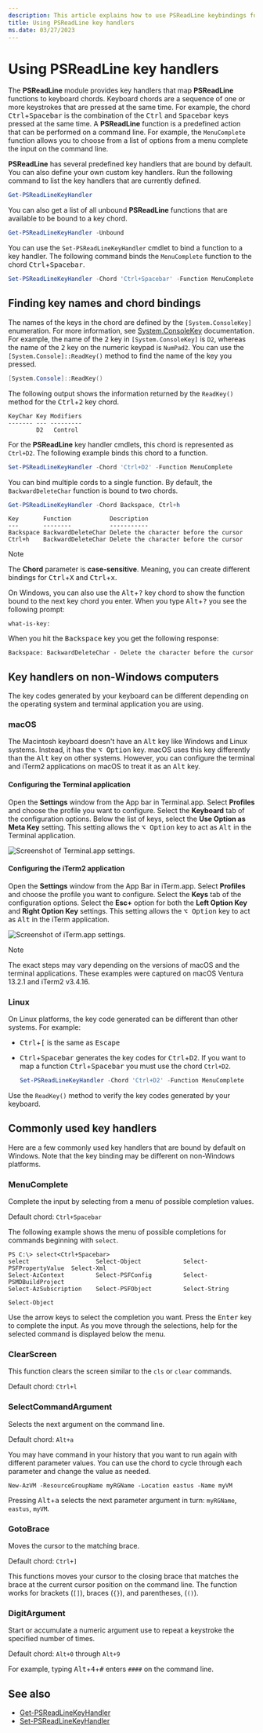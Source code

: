 ```yaml
---
description: This article explains how to use PSReadLine keybindings for various platforms and terminals applications.
title: Using PSReadLine key handlers
ms.date: 03/27/2023
---
```

# Using PSReadLine key handlers

The **PSReadLine** module provides key handlers that map **PSReadLine** functions to keyboard
chords. Keyboard chords are a sequence of one or more keystrokes that are pressed at the same time.
For example, the chord <kbd>Ctrl</kbd>+<kbd>Spacebar</kbd> is the combination of the <kbd>Ctrl</kbd>
and <kbd>Spacebar</kbd> keys pressed at the same time. A **PSReadLine** function is a predefined
action that can be performed on a command line. For example, the `MenuComplete` function allows you
to choose from a list of options from a menu complete the input on the command line.

**PSReadLine** has several predefined key handlers that are bound by default. You can also define
your own custom key handlers. Run the following command to list the key handlers that are currently
defined.

```powershell
Get-PSReadLineKeyHandler
```

You can also get a list of all unbound **PSReadLine** functions that are available to be bound to a key chord.

```powershell
Get-PSReadLineKeyHandler -Unbound
```

You can use the `Set-PSReadLineKeyHandler` cmdlet to bind a function to a key handler. The following
command binds the `MenuComplete` function to the chord <kbd>Ctrl</kbd>+<kbd>Spacebar</kbd>.

```powershell
Set-PSReadLineKeyHandler -Chord 'Ctrl+Spacebar' -Function MenuComplete
```

## Finding key names and chord bindings

The names of the keys in the chord are defined by the `[System.ConsoleKey]` enumeration. For more
information, see [System.ConsoleKey][01] documentation. For example, the name of the <kbd>2</kbd>
key in `[System.ConsoleKey]` is `D2`, whereas the name of the <kbd>2</kbd> key on the numeric keypad
is `NumPad2`. You can use the `[System.Console]::ReadKey()` method to find the name of the key you
pressed.

```powershell
[System.Console]::ReadKey()
```

The following output shows the information returned by the `ReadKey()` method for the
<kbd>Ctrl</kbd>+<kbd>2</kbd> key chord.

```Output
KeyChar Key Modifiers
------- --- ---------
        D2   Control
```

For the **PSReadLine** key handler cmdlets, this chord is represented as `Ctrl+D2`. The following
example binds this chord to a function.

```powershell
Set-PSReadLineKeyHandler -Chord 'Ctrl+D2' -Function MenuComplete
```

You can bind multiple cords to a single function. By default, the `BackwardDeleteChar` function is
bound to two chords.

```powershell
Get-PSReadLineKeyHandler -Chord Backspace, Ctrl+h
```

```Output
Key       Function           Description
---       --------           -----------
Backspace BackwardDeleteChar Delete the character before the cursor
Ctrl+h    BackwardDeleteChar Delete the character before the cursor
```

> [!NOTE]
> The **Chord** parameter is **case-sensitive**. Meaning, you can create different bindings for
> <kbd>Ctrl</kbd>+<kbd>X</kbd> and <kbd>Ctrl</kbd>+<kbd>x</kbd>.

On Windows, you can also use the <kbd>Alt</kbd>+<kbd>?</kbd> key chord to show the function bound to
the next key chord you enter. When you type <kbd>Alt</kbd>+<kbd>?</kbd> you see the following
prompt:

```Output
what-is-key:
```

When you hit the <kbd>Backspace</kbd> key you get the following response:

```Output
Backspace: BackwardDeleteChar - Delete the character before the cursor
```

## Key handlers on non-Windows computers

The key codes generated by your keyboard can be different depending on the operating system and
terminal application you are using.

### macOS

The Macintosh keyboard doesn't have an <kbd>Alt</kbd> key like Windows and Linux systems. Instead,
it has the <kbd>&#x2325; Option</kbd> key. macOS uses this key differently than the <kbd>Alt</kbd>
key on other systems. However, you can configure the terminal and iTerm2 applications on macOS to
treat it as an <kbd>Alt</kbd> key.

#### Configuring the Terminal application

Open the **Settings** window from the App bar in Terminal.app. Select **Profiles** and choose the
profile you want to configure. Select the **Keyboard** tab of the configuration options. Below the
list of keys, select the **Use Option as Meta Key** setting. This setting allows the <kbd>&#x2325;
Option</kbd> key to act as <kbd>Alt</kbd> in the Terminal application.

![Screenshot of Terminal.app settings.][02]

#### Configuring the iTerm2 application

Open the **Settings** window from the App Bar in iTerm.app. Select **Profiles** and choose the
profile you want to configure. Select the **Keys** tab of the configuration options. Select the
**Esc+** option for both the **Left Option Key** and **Right Option Key** settings. This setting
allows the <kbd>&#x2325; Option</kbd> key to act as <kbd>Alt</kbd> in the iTerm application.

![Screenshot of iTerm.app settings.][03]

> [!NOTE]
> The exact steps may vary depending on the versions of macOS and the terminal applications. These
> examples were captured on macOS Ventura 13.2.1 and iTerm2 v3.4.16.

### Linux

On Linux platforms, the key code generated can be different than other systems. For example:

- <kbd>Ctrl</kbd>+<kbd>[</kbd> is the same as <kbd>Escape</kbd>
- <kbd>Ctrl</kbd>+<kbd>Spacebar</kbd> generates the key codes for <kbd>Ctrl</kbd>+<kbd>D2</kbd>. If
  you want to map a function <kbd>Ctrl</kbd>+<kbd>Spacebar</kbd> you must use the chord `Ctrl+D2`.

  ```powershell
  Set-PSReadLineKeyHandler -Chord 'Ctrl+D2' -Function MenuComplete
  ```

Use the `ReadKey()` method to verify the key codes generated by your keyboard.

## Commonly used key handlers

Here are a few commonly used key handlers that are bound by default on Windows. Note that the key
binding may be different on non-Windows platforms.

### MenuComplete

Complete the input by selecting from a menu of possible completion values.

Default chord: `Ctrl+Spacebar`

The following example shows the menu of possible completions for commands beginning with `select`.

```Output
PS C:\> select<Ctrl+Spacebar>
select                   Select-Object            Select-PSFPropertyValue  Select-Xml
Select-AzContext         Select-PSFConfig         Select-PSMDBuildProject
Select-AzSubscription    Select-PSFObject         Select-String

Select-Object
```

Use the arrow keys to select the completion you want. Press the <kbd>Enter</kbd> key to complete the
input. As you move through the selections, help for the selected command is displayed below the
menu.

### ClearScreen

This function clears the screen similar to the `cls` or `clear` commands.

Default chord: `Ctrl+l`

### SelectCommandArgument

Selects the next argument on the command line.

Default chord: `Alt+a`

You may have command in your history that you want to run again with different parameter values. You
can use the chord to cycle through each parameter and change the value as needed.

`New-AzVM -ResourceGroupName myRGName -Location eastus -Name myVM`

Pressing <kbd>Alt</kbd>+<kbd>a</kbd> selects the next parameter argument in turn: `myRGName`,
`eastus`, `myVM`.

### GotoBrace

Moves the cursor to the matching brace.

Default chord: `Ctrl+]`

This functions moves your cursor to the closing brace that matches the brace at the current cursor
position on the command line. The function works for brackets (`[]`), braces (`{}`), and
parentheses, (`()`).

### DigitArgument

Start or accumulate a numeric argument use to repeat a keystroke the specified number of times.

Default chord: `Alt+0` through `Alt+9`

For example, typing <kbd>Alt</kbd>+<kbd>4</kbd>+<kbd>#</kbd> enters `####` on the command line.

## See also

- [Get-PSReadLineKeyHandler][04]
- [Set-PSReadLineKeyHandler][05]

<!-- updated link references -->
[01]: xref:System.ConsoleKey
[02]: ./media/using-keyhandlers/macos-terminal-settings.png
[03]: ./media/using-keyhandlers/macos-iterm2-settings.png
[04]: xref:PSReadLine.Get-PSReadLineKeyHandler
[05]: xref:PSReadLine.Set-PSReadLineKeyHandler
